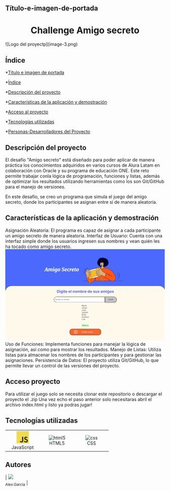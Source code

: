 ## Título-e-imagen-de-portada

<h1 align="center"> Challenge Amigo secreto </h1>
![Logo del proyectp](image-3.png)

## Índice

\*[Título e imagen de portada](#Título-e-imagen-de-portada)

\*[Índice](#índice)

\*[Descripción del proyecto](#descripción-del-proyecto)

\*[Características de la aplicación y demostración](#Características-de-la-aplicación-y-demostración)

\*[Acceso al proyecto](#acceso-proyecto)

\*[Tecnologías utilizadas](#tecnologías-utilizadas)

\*[Personas-Desarrolladores del Proyecto](#Autores)

## Descripción del proyecto

El desafío "Amigo secreto" está diseñado para poder aplicar de manera práctica los conocimientos adquiridos en varios cursos de Alura Latam en colaboración con Oracle y su programa de educación ONE. Este reto permite trabajar conla lógica de programación, funciones y listas, además de optimizar los resultados utilizando herramientas como los son Git/GitHub para el manejo de versiones.

En este desafío, se creo un programa que simula el juego del amigo secreto, donde los participantes se asignan entre sí de manera aleatoria.

## Características de la aplicación y demostración

Asignación Aleatoria: El programa es capaz de asignar a cada participante un amigo secreto de manera aleatoria.
Interfaz de Usuario: Cuenta con una interfaz simple donde los usuarios ingresen sus nombres y vean quién les ha tocado como amigo secreto.
![Interfaz del juego del amigo secreto](image-2.png)
Uso de Funciones: Implementa funciones para manejar la lógica de asignación, así como para mostrar los resultados.
Manejo de Listas: Utiliza listas para almacenar los nombres de los participantes y para gestionar las asignaciones.
Persistencia de Datos: El proyecto utiliza Git/GitHub, lo que permite llevar un control de las versiones del proyecto.

## Acceso proyecto

Para utilizar el juego solo se necesita clonar este repositorio o descargar el proyecto el .zip
Una vez echo el paso anterior solo necesitaras abril el archivo index.html y listo ya podras jugar!

## Tecnologías utilizadas

 <table>
      <tr>
        <td align="center" width="95">
            <img src="https://raw.githubusercontent.com/devicons/devicon/master/icons/javascript/javascript-original.svg"
                alt="javascript" width="40" height="40" />
            <br>JavaScript
        </td>
         <td align="center" width="95">
            <img src="https://www.vectorlogo.zone/logos/w3_html5/w3_html5-icon.svg" alt="html5" width="40" height="40" />
            <br>HTML5
        </td>
         <td align="center" width="95">
            <img src="https://www.vectorlogo.zone/logos/w3_css/w3_css-official.svg" alt="css" width="40" height="40" />
            <br>CSS
        </td>
      </tr>
 </table>

## Autores

| [<img src="https://avatars.githubusercontent.com/u/105954153?v=4" width=100 borde-radius=50%><br><sub>Alex Garcia</sub>](https://github.com/Alex-Gar) |
